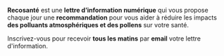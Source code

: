 **Recosanté** est une **lettre d’information numérique** qui vous propose chaque jour une **recommandation** pour vous aider à réduire les impacts **des polluants atmosphériques et des pollens** sur votre santé.

Inscrivez-vous pour recevoir **tous les matins** par **email** votre lettre d'information.
